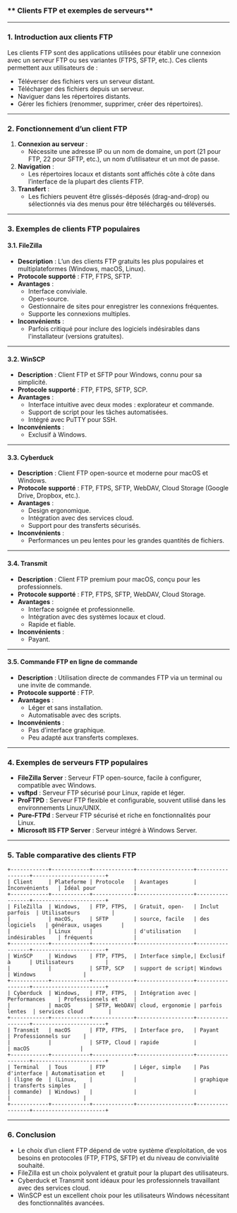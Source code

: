 ### ** Clients FTP et exemples de serveurs**

---

### **1. Introduction aux clients FTP**
Les clients FTP sont des applications utilisées pour établir une connexion avec un serveur FTP ou ses variantes (FTPS, SFTP, etc.). Ces clients permettent aux utilisateurs de :
- Téléverser des fichiers vers un serveur distant.
- Télécharger des fichiers depuis un serveur.
- Naviguer dans les répertoires distants.
- Gérer les fichiers (renommer, supprimer, créer des répertoires).

---

### **2. Fonctionnement d’un client FTP**
1. **Connexion au serveur** :
   - Nécessite une adresse IP ou un nom de domaine, un port (21 pour FTP, 22 pour SFTP, etc.), un nom d’utilisateur et un mot de passe.
2. **Navigation** :
   - Les répertoires locaux et distants sont affichés côte à côte dans l’interface de la plupart des clients FTP.
3. **Transfert** :
   - Les fichiers peuvent être glissés-déposés (drag-and-drop) ou sélectionnés via des menus pour être téléchargés ou téléversés.

---

### **3. Exemples de clients FTP populaires**

#### **3.1. FileZilla**
- **Description** : L’un des clients FTP gratuits les plus populaires et multiplateformes (Windows, macOS, Linux).
- **Protocole supporté** : FTP, FTPS, SFTP.
- **Avantages** :
  - Interface conviviale.
  - Open-source.
  - Gestionnaire de sites pour enregistrer les connexions fréquentes.
  - Supporte les connexions multiples.
- **Inconvénients** :
  - Parfois critiqué pour inclure des logiciels indésirables dans l'installateur (versions gratuites).

---

#### **3.2. WinSCP**
- **Description** : Client FTP et SFTP pour Windows, connu pour sa simplicité.
- **Protocole supporté** : FTP, FTPS, SFTP, SCP.
- **Avantages** :
  - Interface intuitive avec deux modes : explorateur et commande.
  - Support de script pour les tâches automatisées.
  - Intégré avec PuTTY pour SSH.
- **Inconvénients** :
  - Exclusif à Windows.

---

#### **3.3. Cyberduck**
- **Description** : Client FTP open-source et moderne pour macOS et Windows.
- **Protocole supporté** : FTP, FTPS, SFTP, WebDAV, Cloud Storage (Google Drive, Dropbox, etc.).
- **Avantages** :
  - Design ergonomique.
  - Intégration avec des services cloud.
  - Support pour des transferts sécurisés.
- **Inconvénients** :
  - Performances un peu lentes pour les grandes quantités de fichiers.

---

#### **3.4. Transmit**
- **Description** : Client FTP premium pour macOS, conçu pour les professionnels.
- **Protocole supporté** : FTP, FTPS, SFTP, WebDAV, Cloud Storage.
- **Avantages** :
  - Interface soignée et professionnelle.
  - Intégration avec des systèmes locaux et cloud.
  - Rapide et fiable.
- **Inconvénients** :
  - Payant.

---

#### **3.5. Commande FTP en ligne de commande**
- **Description** : Utilisation directe de commandes FTP via un terminal ou une invite de commande.
- **Protocole supporté** : FTP.
- **Avantages** :
  - Léger et sans installation.
  - Automatisable avec des scripts.
- **Inconvénients** :
  - Pas d’interface graphique.
  - Peu adapté aux transferts complexes.

---

### **4. Exemples de serveurs FTP populaires**
- **FileZilla Server** : Serveur FTP open-source, facile à configurer, compatible avec Windows.
- **vsftpd** : Serveur FTP sécurisé pour Linux, rapide et léger.
- **ProFTPD** : Serveur FTP flexible et configurable, souvent utilisé dans les environnements Linux/UNIX.
- **Pure-FTPd** : Serveur FTP sécurisé et riche en fonctionnalités pour Linux.
- **Microsoft IIS FTP Server** : Serveur intégré à Windows Server.

---

### **5. Table comparative des clients FTP**

```
+------------+------------+-------------+------------------+-----------------+-----------------------+
| Client     | Plateforme | Protocole   | Avantages        | Inconvénients   | Idéal pour            |
+------------+------------+-------------+------------------+-----------------+-----------------------+
| FileZilla  | Windows,   | FTP, FTPS,  | Gratuit, open-   | Inclut parfois  | Utilisateurs          |
|            | macOS,     | SFTP        | source, facile   | des logiciels   | généraux, usages      |
|            | Linux      |             | d'utilisation    | indésirables    | fréquents             |
+------------+------------+-------------+------------------+-----------------+-----------------------+
| WinSCP     | Windows    | FTP, FTPS,  | Interface simple,| Exclusif à      | Utilisateurs          |
|            |            | SFTP, SCP   | support de script| Windows         | Windows               |
+------------+------------+-------------+------------------+-----------------+-----------------------+
| Cyberduck  | Windows,   | FTP, FTPS,  | Intégration avec | Performances    | Professionnels et     |
|            | macOS      | SFTP, WebDAV| cloud, ergonomie | parfois lentes  | services cloud        |
+------------+------------+-------------+------------------+-----------------+-----------------------+
| Transmit   | macOS      | FTP, FTPS,  | Interface pro,   | Payant          | Professionnels sur    |
|            |            | SFTP, Cloud | rapide           |                 | macOS                |
+------------+------------+-------------+------------------+-----------------+-----------------------+
| Terminal   | Tous       | FTP         | Léger, simple    | Pas d'interface | Automatisation et     |
| (ligne de  | (Linux,    |             |                  | graphique       | transferts simples    |
| commande)  | Windows)   |             |                  |                 |                       |
+------------+------------+-------------+------------------+-----------------+-----------------------+
```

---

### **6. Conclusion**
- Le choix d’un client FTP dépend de votre système d’exploitation, de vos besoins en protocoles (FTP, FTPS, SFTP) et du niveau de convivialité souhaité.
- FileZilla est un choix polyvalent et gratuit pour la plupart des utilisateurs.
- Cyberduck et Transmit sont idéaux pour les professionnels travaillant avec des services cloud.
- WinSCP est un excellent choix pour les utilisateurs Windows nécessitant des fonctionnalités avancées.


